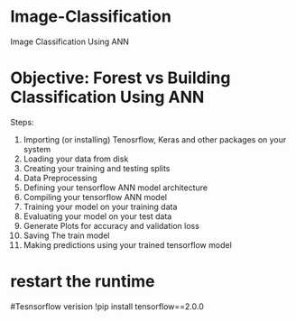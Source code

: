 # Image-Classification
Image Classification Using ANN


# Objective: Forest vs Building Classification Using ANN

Steps:
1. Importing (or installing) Tenosrflow, Keras and other packages on your system
2. Loading your data from disk
3. Creating your training and testing splits
4. Data Preprocessing 
5. Defining your tensorflow ANN model architecture
6. Compiling your tensorflow ANN model
7. Training your model on your training data
8. Evaluating your model on your test data
9. Generate Plots for accuracy and validation loss
10. Saving The train model
11. Making predictions using your trained tensorflow model

# restart the runtime
#Tesnsorflow verision 
!pip install tensorflow==2.0.0
